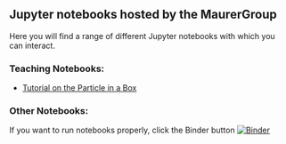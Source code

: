 ## Jupyter notebooks hosted by the MaurerGroup

Here you will find a range of different Jupyter notebooks with which you can interact.

### Teaching Notebooks:

- [Tutorial on the Particle in a Box](https://maurergroup.github.io/hosted_notebooks/Tutorial_Particle_in_box)





### Other Notebooks:




If you want to run notebooks properly, click the Binder button
[![Binder](https://mybinder.org/badge_logo.svg)](https://mybinder.org/v2/gh/maurergroup/hosted_notebooks/master)


